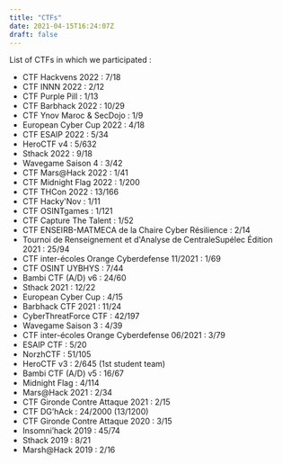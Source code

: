 ```yaml
---
title: "CTFs"
date: 2021-04-15T16:24:07Z
draft: false
---
```


List of CTFs in which we participated : 

- CTF Hackvens 2022 : 7/18
- CTF INNN 2022 : 2/12
- CTF Purple Pill : 1/13
- CTF Barbhack 2022 : 10/29
- CTF Ynov Maroc & SecDojo : 1/9
- European Cyber Cup 2022 : 4/18
- CTF ESAIP 2022 : 5/34
- HeroCTF v4 : 5/632
- Sthack 2022 : 9/18
- Wavegame Saison 4 : 3/42
- CTF Mars@Hack 2022 : 1/41
- CTF Midnight Flag 2022 : 1/200
- CTF THCon 2022 : 13/166
- CTF Hacky'Nov : 1/11
- CTF OSINTgames : 1/121
- CTF Capture The Talent : 1/52
- CTF ENSEIRB-MATMECA de la Chaire Cyber Résilience : 2/14
- Tournoi de Renseignement et d'Analyse de CentraleSupélec Édition 2021 : 25/94
- CTF inter-écoles Orange Cyberdefense 11/2021 : 1/69
- CTF OSINT UYBHYS : 7/44
- Bambi CTF (A/D) v6 : 24/60
- Sthack 2021 : 12/22
- European Cyber Cup : 4/15
- Barbhack CTF 2021 : 11/24
- CyberThreatForce CTF : 42/197
- Wavegame Saison 3 : 4/39
- CTF inter-écoles Orange Cyberdefense 06/2021 : 3/79
- ESAIP CTF : 5/20
- NorzhCTF : 51/105
- HeroCTF v3 : 2/645 (1st student team)
- Bambi CTF (A/D) v5 : 16/67
- Midnight Flag : 4/114
- Mars@Hack 2021 : 2/34
- CTF Gironde Contre Attaque 2021 : 2/15
- CTF DG’hAck : 24/2000 (13/1200)
- CTF Gironde Contre Attaque 2020 : 3/15
- Insomni’hack 2019 : 45/74
- Sthack 2019 : 8/21
- Marsh@Hack 2019 : 2/16
